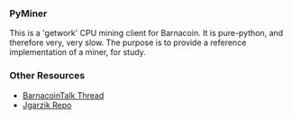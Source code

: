 ### PyMiner ###

This is a 'getwork' CPU mining client for Barnacoin. It is pure-python, and therefore very, very slow.  The purpose is to provide a reference implementation of a miner, for study.

### Other Resources ###

- [BarnacoinTalk Thread](https://barnacointalk.org/index.php?topic=3546.0)
- [Jgarzik Repo](https://github.com/jgarzik/pyminer)